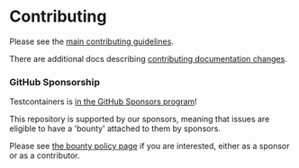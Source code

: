 # Contributing

Please see the [main contributing guidelines](./docs/contributing.md).

There are additional docs describing [contributing documentation changes](./docs/contributing_docs.md).

### GitHub Sponsorship

Testcontainers is [in the GitHub Sponsors program](https://github.com/sponsors/testcontainers)!

This repository is supported by our sponsors, meaning that issues are eligible to have a 'bounty' attached to them by sponsors.

Please see [the bounty policy page](https://www.testcontainers.org/bounty) if you are interested, either as a sponsor or as a contributor.

